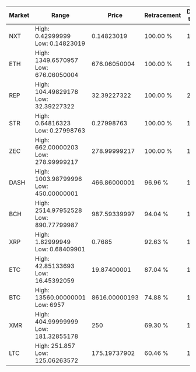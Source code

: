 | Market | Range | Price| Retracement | Doubles to 50% |
| --- | --- | --- | --- | --- |
| NXT | High: 0.42999999<br />Low: 0.14823019 | 0.14823019 | 100.00 % | 1.95 |
| ETH | High: 1349.6570957<br />Low: 676.06050004 | 676.06050004 | 100.00 % | 1.50 |
| REP | High: 104.49829178<br />Low: 32.39227322 | 32.39227322 | 100.00 % | 2.11 |
| STR | High: 0.64816323<br />Low: 0.27998763 | 0.27998763 | 100.00 % | 1.66 |
| ZEC | High: 662.00000203<br />Low: 278.99999217 | 278.99999217 | 100.00 % | 1.69 |
| DASH | High: 1003.98799996<br />Low: 450.00000001 | 466.86000001 | 96.96 % | 1.56 |
| BCH | High: 2514.97952528<br />Low: 890.77799987 | 987.59339997 | 94.04 % | 1.72 |
| XRP | High: 1.82999949<br />Low: 0.68409901 | 0.7685 | 92.63 % | 1.64 |
| ETC | High: 42.85133693<br />Low: 16.45392059 | 19.87400001 | 87.04 % | 1.49 |
| BTC | High: 13560.00000001<br />Low: 6957 | 8616.00000193 | 74.88 % | 1.19 |
| XMR | High: 404.99999999<br />Low: 181.32855178 | 250 | 69.30 % | 1.17 |
| LTC | High: 251.857<br />Low: 125.06263572 | 175.19737902 | 60.46 % | 1.08 |
